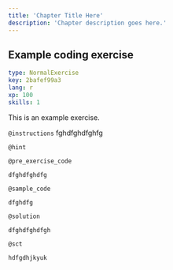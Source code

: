 ```yaml
---
title: 'Chapter Title Here'
description: 'Chapter description goes here.'
---
```


## Example coding exercise

```yaml
type: NormalExercise
key: 2bafef99a3
lang: r
xp: 100
skills: 1
```

This is an example exercise.

`@instructions`
fghdfghdfghfg

`@hint`


`@pre_exercise_code`
```{r}
dfghdfghdfg
```

`@sample_code`
```{r}
dfghdfg
```

`@solution`
```{r}
dfghdfghdfgh
```

`@sct`
```{r}
hdfgdhjkyuk
```
